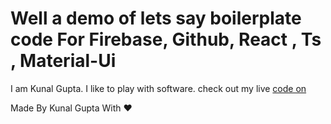 # Well a demo of lets say boilerplate code For Firebase, Github, React , Ts , Material-Ui


I am Kunal Gupta. I like to play with software.
check out my live [code on](https://react-ts-demo-92c1e.web.app) 

Made By Kunal Gupta With ❤️